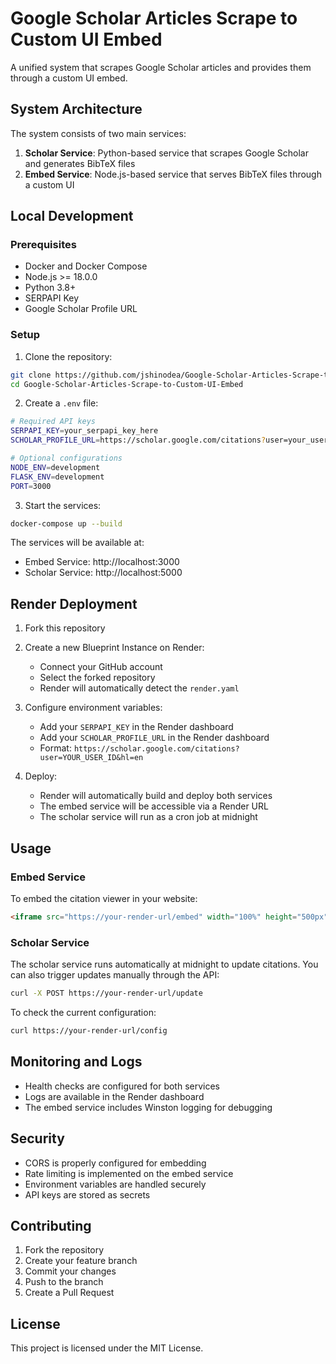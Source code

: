 # Google Scholar Articles Scrape to Custom UI Embed

A unified system that scrapes Google Scholar articles and provides them through a custom UI embed.

## System Architecture

The system consists of two main services:
1. **Scholar Service**: Python-based service that scrapes Google Scholar and generates BibTeX files
2. **Embed Service**: Node.js-based service that serves BibTeX files through a custom UI

## Local Development

### Prerequisites
- Docker and Docker Compose
- Node.js >= 18.0.0
- Python 3.8+
- SERPAPI Key
- Google Scholar Profile URL

### Setup

1. Clone the repository:
```bash
git clone https://github.com/jshinodea/Google-Scholar-Articles-Scrape-to-Custom-UI-Embed.git
cd Google-Scholar-Articles-Scrape-to-Custom-UI-Embed
```

2. Create a `.env` file:
```bash
# Required API keys
SERPAPI_KEY=your_serpapi_key_here
SCHOLAR_PROFILE_URL=https://scholar.google.com/citations?user=your_user_id_here&hl=en

# Optional configurations
NODE_ENV=development
FLASK_ENV=development
PORT=3000
```

3. Start the services:
```bash
docker-compose up --build
```

The services will be available at:
- Embed Service: http://localhost:3000
- Scholar Service: http://localhost:5000

## Render Deployment

1. Fork this repository

2. Create a new Blueprint Instance on Render:
   - Connect your GitHub account
   - Select the forked repository
   - Render will automatically detect the `render.yaml`

3. Configure environment variables:
   - Add your `SERPAPI_KEY` in the Render dashboard
   - Add your `SCHOLAR_PROFILE_URL` in the Render dashboard
   - Format: `https://scholar.google.com/citations?user=YOUR_USER_ID&hl=en`

4. Deploy:
   - Render will automatically build and deploy both services
   - The embed service will be accessible via a Render URL
   - The scholar service will run as a cron job at midnight

## Usage

### Embed Service
To embed the citation viewer in your website:

```html
<iframe src="https://your-render-url/embed" width="100%" height="500px"></iframe>
```

### Scholar Service
The scholar service runs automatically at midnight to update citations. You can also trigger updates manually through the API:

```bash
curl -X POST https://your-render-url/update
```

To check the current configuration:
```bash
curl https://your-render-url/config
```

## Monitoring and Logs

- Health checks are configured for both services
- Logs are available in the Render dashboard
- The embed service includes Winston logging for debugging

## Security

- CORS is properly configured for embedding
- Rate limiting is implemented on the embed service
- Environment variables are handled securely
- API keys are stored as secrets

## Contributing

1. Fork the repository
2. Create your feature branch
3. Commit your changes
4. Push to the branch
5. Create a Pull Request

## License

This project is licensed under the MIT License.